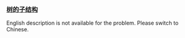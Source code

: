 ### [树的子结构 ](https://leetcode.com/problems/shu-de-zi-jie-gou-lcof)

English description is not available for the problem. Please switch to Chinese.